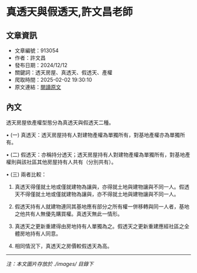 # 真透天與假透天,許文昌老師

## 文章資訊
- 文章編號：913054
- 作者：許文昌
- 發布日期：2024/12/12
- 關鍵詞：透天房屋、真透天、假透天、產權
- 爬取時間：2025-02-02 19:30:10
- 原文連結：[閱讀原文](https://real-estate.get.com.tw/Columns/detail.aspx?no=913054)

## 內文
透天房屋依產權型態分為真透天與假透天二種。

• (一) 真透天：透天房屋持有人對建物產權為單獨所有，對基地產權亦為單獨所有。

• (二) 假透天：亦稱持分透天；透天房屋持有人對建物產權為單獨所有，對基地產權則與該社區其他房屋持有人共有（分別共有）。

• (三) 兩者比較：

1. 真透天得僅就土地或僅就建物為讓與，亦得就土地與建物讓與不同一人。假透天不得僅就土地或僅就建物為讓與，亦不得就土地與建物讓與不同一人。

2. 假透天持有人就建物連同其基地應有部分之所有權一併移轉與同一人者，基地之他共有人無優先購買權。真透天無此一情形。

3. 真透天之更新重建得由房地持有人單獨為之。假透天之更新重建應經社區之全體房地持有人同意。

4. 相同情況下，真透天之房價較假透天為高。
---
*注：本文圖片存放於 ./images/ 目錄下*
